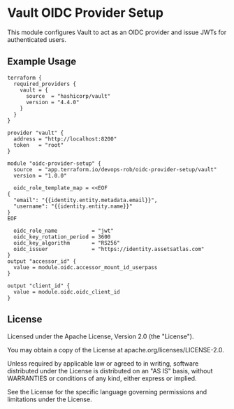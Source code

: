 # Vault OIDC Provider Setup

This module configures Vault to act as an OIDC provider and issue JWTs for authenticated users.

## Example Usage

```hcl
terraform {
  required_providers {
    vault = {
      source  = "hashicorp/vault"
      version = "4.4.0"
    }
  }
}

provider "vault" {
  address = "http://localhost:8200"
  token   = "root"
}

module "oidc-provider-setup" {
  source  = "app.terraform.io/devops-rob/oidc-provider-setup/vault"
  version = "1.0.0"

  oidc_role_template_map = <<EOF
{ 
  "email": "{{identity.entity.metadata.email}}", 
  "username": "{{identity.entity.name}}" 
}
EOF

  oidc_role_name           = "jwt"
  oidc_key_rotation_period = 3600
  oidc_key_algorithm       = "RS256"
  oidc_issuer              = "https://identity.assetsatlas.com"
}
output "accessor_id" {
  value = module.oidc.accessor_mount_id_userpass
}

output "client_id" {
  value = module.oidc.oidc_client_id
}
```

## License

Licensed under the Apache License, Version 2.0 (the "License").

You may obtain a copy of the License at apache.org/licenses/LICENSE-2.0.

Unless required by applicable law or agreed to in writing, software distributed under the License is distributed on an "AS IS" basis, without WARRANTIES or conditions of any kind, either express or implied.

See the License for the specific language governing permissions and limitations under the License.